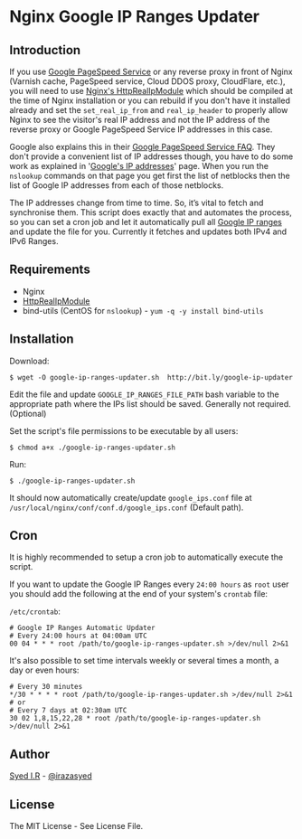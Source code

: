 Nginx Google IP Ranges Updater
=============================

## Introduction ##

If you use [Google PageSpeed Service](https://developers.google.com/speed/pagespeed/service) or any reverse proxy in front of Nginx (Varnish cache, PageSpeed service, Cloud DDOS proxy, CloudFlare, etc.), you will need to use [Nginx's HttpRealIpModule](http://wiki.nginx.org/HttpRealIpModule) which should be compiled at the time of Nginx installation or you can rebuild if you don't have it installed already and set the `set_real_ip_from` and `real_ip_header` to properly allow Nginx to see the visitor's real IP address and not the IP address of the reverse proxy or Google PageSpeed Service IP addresses in this case.

Google also explains this in their [Google PageSpeed Service FAQ](https://developers.google.com/speed/pagespeed/service/faq#clientip). They don't provide a convenient list of IP addresses though, you have to do some work as explained in '[Google's IP addresses](http://support.google.com/a/bin/answer.py?hl=en&answer=60764)' page. When you run the `nslookup` commands on that page you get first the list of netblocks then the list of Google IP addresses from each of those netblocks. 

The IP addresses change from time to time. So, it’s vital to fetch and synchronise them. This script does exactly that and automates the process, so you can set a cron job and let it automatically pull all [Google IP ranges](https://support.google.com/a/answer/60764?hl=en) and update the file for you. Currently it fetches and updates both IPv4 and IPv6 Ranges.


## Requirements ##

* Nginx
* [HttpRealIpModule](http://wiki.nginx.org/HttpRealIpModule)
* bind-utils (CentOS for `nslookup`) - `yum -q -y install bind-utils`

## Installation ##


Download:

```
$ wget -O google-ip-ranges-updater.sh  http://bit.ly/google-ip-updater
```

Edit the file and update `GOOGLE_IP_RANGES_FILE_PATH` bash variable to the appropriate path where the IPs list should be saved. Generally not required. (Optional)


Set the script's file permissions to be executable by all users:

```
$ chmod a+x ./google-ip-ranges-updater.sh
```

Run:

```
$ ./google-ip-ranges-updater.sh
```

It should now automatically create/update `google_ips.conf` file at `/usr/local/nginx/conf/conf.d/google_ips.conf` (Default path).

## Cron ##

It is highly recommended to setup a cron job to automatically execute the script.

If you want to update the Google IP Ranges every `24:00 hours` as `root` user you should add the following at the end of your system's `crontab` file:

`/etc/crontab`:

```
# Google IP Ranges Automatic Updater
# Every 24:00 hours at 04:00am UTC
00 04 * * * root /path/to/google-ip-ranges-updater.sh >/dev/null 2>&1
```

It's also possible to set time intervals weekly or several times a month, a day or even hours:

```
# Every 30 minutes
*/30 * * * * root /path/to/google-ip-ranges-updater.sh >/dev/null 2>&1
# or
# Every 7 days at 02:30am UTC
30 02 1,8,15,22,28 * root /path/to/google-ip-ranges-updater.sh >/dev/null 2>&1
```

## Author ##

[Syed I.R](https://github.com/irazasyed) - [@irazasyed](https://twitter.com/irazasyed)


## License ##

The MIT License - See License File.